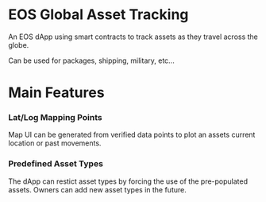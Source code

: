 # EOS Global Asset Tracking

An EOS dApp using smart contracts to track assets as they travel across the globe.

Can be used for packages, shipping, military, etc...

# Main Features

### Lat/Log Mapping Points
Map UI can be generated from verified data points to plot an assets current location or past movements.

### Predefined Asset Types
The dApp can restict asset types by forcing the use of the pre-populated assets. Owners can add new asset types in the future.
